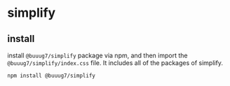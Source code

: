 # simplify 

## install

install `@buuug7/simplify` package via npm, and then import the `@buuug7/simplify/index.css` file. It includes all of the packages of simplify.

```
npm install @buuug7/simplify
```
